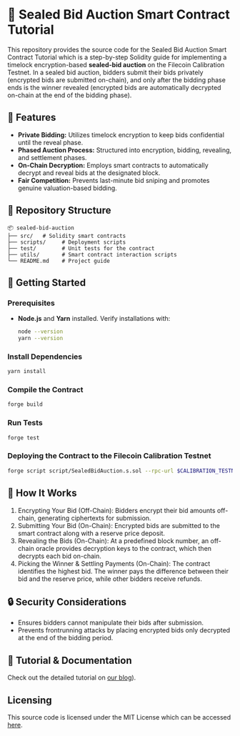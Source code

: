# 🏦 Sealed Bid Auction Smart Contract Tutorial

This repository provides the source code for the Sealed Bid Auction Smart Contract Tutorial which is a step-by-step Solidity guide for implementing a timelock encryption-based **sealed-bid auction** on the Filecoin Calibration Testnet. In a sealed bid auction, bidders submit their bids privately (encrypted bids are submitted on-chain), and only after the bidding phase ends is the winner revealed (encrypted bids are automatically decrypted on-chain at the end of the bidding phase).

## 📌 Features
- **Private Bidding:** Utilizes timelock encryption to keep bids confidential until the reveal phase.
- **Phased Auction Process:** Structured into encryption, bidding, revealing, and settlement phases.
- **On-Chain Decryption:** Employs smart contracts to automatically decrypt and reveal bids at the designated block.
- **Fair Competition:** Prevents last-minute bid sniping and promotes genuine valuation-based bidding.


## 📂 Repository Structure
```
📦 sealed-bid-auction
├── src/   # Solidity smart contracts
├── scripts/     # Deployment scripts
├── test/        # Unit tests for the contract
├── utils/       # Smart contract interaction scripts
└── README.md    # Project guide
```

## 🚀 Getting Started

### Prerequisites
- **Node.js** and **Yarn** installed. Verify installations with:
  ```sh
  node --version
  yarn --version

### Install Dependencies

```sh
yarn install
```

### Compile the Contract

```sh
forge build
```

### Run Tests

```sh
forge test
```

### Deploying the Contract to the Filecoin Calibration Testnet

```sh
forge script script/SealedBidAuction.s.sol --rpc-url $CALIBRATION_TESTNET_RPC_URL --private-key $CALIBRATION_TESTNET_PRIVATE_KEY --broadcast
```


## 📜 How It Works
1. Encrypting Your Bid (Off-Chain): Bidders encrypt their bid amounts off-chain, generating ciphertexts for submission.
2. Submitting Your Bid (On-Chain): Encrypted bids are submitted to the smart contract along with a reserve price deposit.
3. Revealing the Bids (On-Chain): At a predefined block number, an off-chain oracle provides decryption keys to the contract, which then decrypts each bid on-chain.
4. Picking the Winner & Settling Payments (On-Chain): The contract identifies the highest bid. The winner pays the difference between their bid and the reserve price, while other bidders receive refunds.


## 🔒 Security Considerations
- Ensures bidders cannot manipulate their bids after submission.
- Prevents frontrunning attacks by placing encrypted bids only decrypted at the end of the bidding period.

## 📖 Tutorial & Documentation
Check out the detailed tutorial on [our blog](https://drand.love/blog/2025/03/04/onchain-sealed-bid-auction/)).


## Licensing

This source code is licensed under the MIT License which can be accessed [here](LICENSE).
